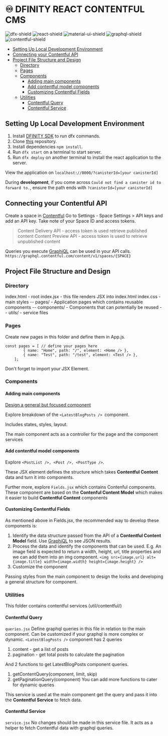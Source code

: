 # ♾️ DFINITY REACT CONTENTFUL CMS 
![dfx-shield](https://img.shields.io/badge/dfx_0.11.1-yellowgreen) ![react-shield](https://img.shields.io/badge/react_18-blue) ![material-ui-shield](https://img.shields.io/badge/@material--ui-blueviolet) ![graphql-shield](https://img.shields.io/badge/GraphQL-red) ![contentful-shield](https://img.shields.io/badge/Contentful_API-yellow)

- [Setting Up Local Development Environment](#setting-up-local-development-environment)
- [Connecting your Contentful API](#connecting-your-contentful-api)
- [Project File Structure and Design](#project-file-structure-and-design)
  * [Directory](#directory)
  * [Pages](#pages)
  * [Components](#components)
    + [Adding main components](#adding-main-components)
    + [Add contentful model components](#add-contentful-model-components)
    + [Customizing Contentful Fields](#customizing-contentful-fields)
  * [Utilities](#utilities)
    + [Contentful Query](#contentful-query)
    + [Contentful Service](#contentful-service)

## Setting Up Local Development Environment
1. Install [DFINITY SDK][install-sdk] to run dfx commands.
2. Clone [this][git-repo-url] repository.
3. Install dependencies ```npm install```.
4. Run ```dfx start``` on a terminal to start server.
5. Run ```dfx deploy``` on another terminal to install the react application to the server.

View the application on ```localhost://8000/?canisterId=[your canisterId]```

During **development**, if you come across ```Could not find a canister id to forward to.```,  ensure the path ends with ```?canisterId=[your canisterId]``` 
## Connecting your Contentful API 
Create a space in [Contentful][contentful-api]
Go to Settings - Space Settings > API keys and add an API key.
Take note of your Space ID and access tokens.
> Content Delivery API - access token is used retrieve published content
> Content Preview API - access token is used to retrieve unpublished content

Queries you execute  [GraphiQL][contentful-graphql] can be used in your API calls.
`` https://graphql.contentful.com/content/v1/spaces/{SPACE} ``
## Project File Structure and Design
### Directory
index.html - root
index.jsx - this file renders JSX into index.html
index.css - main styles
-- pages/ - Application pages which contains reusable components
-- components/ - Components that can potentially be reused
-- utils/ - service files
### Pages 
Create new pages in this folder and define them in App.js.
```
const pages = [ // define your pages here
        { name: "Home", path: "/", element: <Home /> },
        { name: "Test", path: "/test", element: <Test /> },
    ];
```
Don't forget to import your JSX Element.
### Components
#### Adding main components
[Design a general but focused component][thinking-react]

Explore breakdown of the `<LatestBlogPosts /> `component. 

Includes states, styles, layout.

The main component acts as a controller for the page and the component services
#### Add contentful model components
Explore `<PostList />, <Post />, <PostType />`.

These JSX element defines the structure which takes **Contentful Content** data and turn it into components.

Further more, explore `Fields.jsx` which contains Contenful components. These component are based on the **Contenful Content Model** which makes it easier to build **Contentful Content** components
#### Customizing Contentful Fields
As mentioned above in Fields.jsx, the recommended way to develop these components is:
1. Identify the data structure passed from the API of a **Contentful Content Model** field. Use [GraphiQL][contentful-graphql] to see JSON results.
2. Process the data and identify the components that can be used. E.g. An image field is expected to return a width, height, url, title properties and we can add them into an img component.
`<img src={image.url} alt={image.title} width={image.width} height={image.height} />`
3. Customize the component

Passing styles from the main component to design the looks and developing a general structure for component.
### Utilities
This folder contains contentful services (util/contentful/)
#### Contentful Query
`queries.jsx`
Define graphql queries in this file in relation to the main component. Can be customized if your graphql is more complex or dynamic.
```<LatestBlogPosts />``` component has 2 queries
1. content - get a list of posts
2. pagination - get total posts to calculate the pagination 

And 2 functions to get LatestBlogPosts component queries.
1. getContentQuery(component, limit, skip)
2. getPaginationQuery(component)
You can add more functions to cater for dynamic queries

This service is used at the main component get the query and pass it into the **Contentful Service** to fetch data.
#### Contentful Service
`service.jsx`
No changes should be made in this service file. It acts as a helper to fetch Contentful data with graphql queries.

   [install-sdk]: <https://internetcomputer.org/docs/current/developer-docs/build/install-upgrade-remove/>
   [git-repo-url]: <https://github.com/therealbryanho/dfinity-websitewithcms>
   [contentful-api]: <https://app.contentful.com/>
   [contentful-graphql]: <https://www.contentful.com/developers/docs/references/graphql/#/introduction/basic-api-information/>
   [graphiql]:<https://graphql.contentful.com/content/v1/spaces/53t36x95ru0m/explore?access_token=OCLvDwk6HjdpR3OxvqhLaD-zuXLwo2QYEueE9pYJZuU />
   [thinking-react]: <https://reactjs.org/docs/thinking-in-react.html/>

